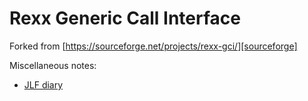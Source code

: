 Rexx Generic Call Interface
===========================
Forked from [https://sourceforge.net/projects/rexx-gci/][sourceforge]

Miscellaneous notes:

- [JLF diary][jlf_diary]

[sourceforge]: https://sourceforge.net/projects/rexx-gci/ "SourceForge"
[jlf_diary]: https://github.com/jlfaucher/rexx-gci/blob/main/_jlf_diary.txt "JLF diary"
